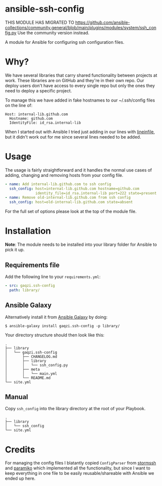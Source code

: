 ansible-ssh-config
==================

THIS MODULE HAS MIGRATED TO https://github.com/ansible-collections/community.general/blob/main/plugins/modules/system/ssh_config.py
Use the community version instead.

A module for Ansible for configuring ssh configuration files.

# Why?

We have several libraries that carry shared functionality between
projects at work. These libraries are on GitHub and they're in their
own repo. Our deploy users don't have access to every single repo but
only the ones they need to deploy a specific project.

To manage this we have added in fake hostnames to our ~/.ssh/config
files on the line of:

```
Host: internal-lib.github.com
  Hostname: github.com
  IdentityFile: id_rsa.internal-lib
```

When I started out with Ansible I tried just adding in our lines
with [lineinfile], but it didn't work out for me since several lines
needed to be added.

# Usage

The usage is fairly straightforward and it handles the normal use
cases of adding, changing and removing hosts from your config file.

```yaml
- name: Add internal-lib.github.com to ssh config
  ssh_config: host=internal-lib.github.com hostname=github.com
              identity_file=id_rsa.internal-lib port=222 state=present
- name: Remove old-internal-lib.github.com from ssh config
  ssh_config: host=old-internal-lib.github.com state=absent
```

For the full set of options please look at the top of the module file.

# Installation

**Note**: The module needs to be installed into your library folder for
Ansible to pick it up.

## Requirements file

Add the following line to your `requirements.yml`:

```yaml
- src: gaqzi.ssh-config
  path: library/
```

## Ansible Galaxy
Alternatively install it from [Ansible Galaxy] by doing:

```shell
$ ansible-galaxy install gaqzi.ssh-config -p library/
```

Your directory structure should then look like this:

```
.
├── library
│   └── gaqzi.ssh-config
│       ├── CHANGELOG.md
│       ├── library
│       │   └── ssh_config.py
│       ├── meta
│       │   └── main.yml
│       └── README.md
└── site.yml
```

## Manual
Copy `ssh_config` into the library directory at the root of your Playbook.

```
.
├── library
│   └── ssh_config
└── site.yml
```

# Credits

For managing the config files I blatantly copied `ConfigParser`
from [stormssh] and [paramiko] which implemented all the functionality,
but since I want to keep everything in one file to be easily
reusable/shareable with Ansible we ended up here.

[lineinfile]: http://www.ansibleworks.com/docs/modules.html#lineinfile
[stormssh]: https://github.com/emre/storm/
[paramiko]: https://github.com/paramiko/paramiko
[Ansible Galaxy]: https://galaxy.ansible.com/
